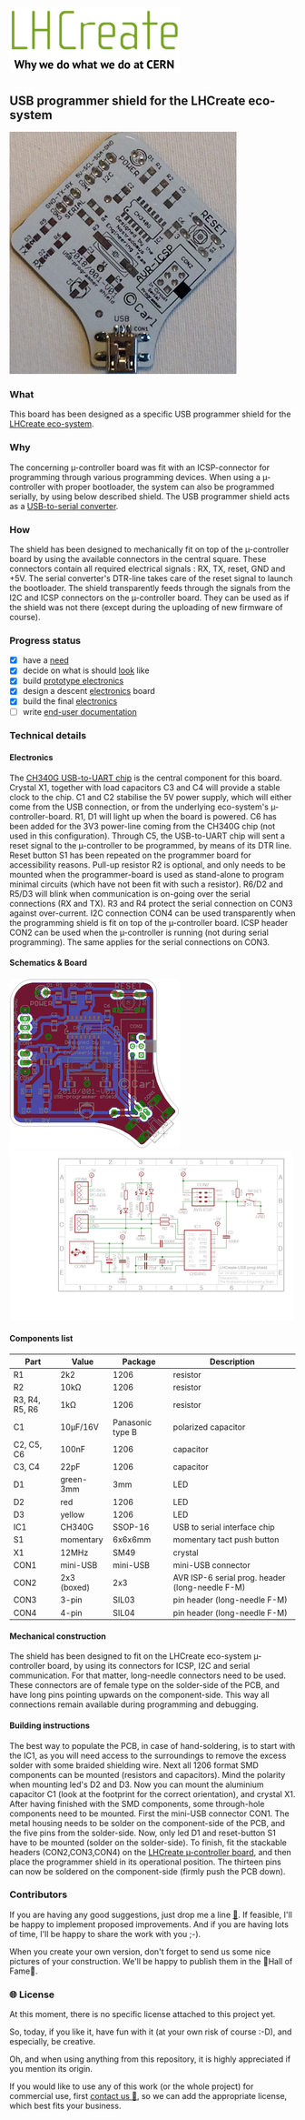 # [![LHCreate-2017](images/eventLogo-300px.png)](https://lhcreate.web.cern.ch)

## USB programmer shield for the LHCreate eco-system

![non-populated PCB....](images/pcb.png)

### What

This board has been designed as a specific USB programmer shield for the [LHCreate eco-system](https://github.com/nostradomus/LHCreate-2017).

### Why

The concerning µ-controller board was fit with an ICSP-connector for programming through various programming devices. When using a µ-controller with proper bootloader, the system can also be programmed serially, by using below described shield. The USB programmer shield acts as a [USB-to-serial converter](pdf-files/datasheet-CH340G_USB_to_UART_Interface.pdf).

### How

The shield has been designed to mechanically fit on top of the µ-controller board by using the available connectors in the central square. These connectors contain all required electrical signals : RX, TX, reset, GND and +5V. The serial converter's DTR-line takes care of the reset signal to launch the bootloader. The shield transparently feeds through the signals from the I2C and ICSP connectors on the µ-controller board. They can be used as if the shield was not there (except during the uploading of new firmware of course).

### Progress status

 - [x] have a [need](#what)
 - [x] decide on what is should [look](#how) like
 - [x] build [prototype electronics](#how)
 - [x] design a descent [electronics](#electronics) board
 - [x] build the final [electronics](#electronics)
 - [ ] write [end-user documentation](https://github.com/nostradomus/LHCreate___usb-programmer-shield/wiki)

### Technical details

#### Electronics

The [CH340G USB-to-UART chip](pdf-files/datasheet-CH340G_USB_to_UART_Interface.pdf) is the central component for this board. Crystal X1, together with load capacitors C3 and C4 will provide a stable clock to the chip. C1 and C2 stabilise the 5V power supply, which will either come from the USB connection, or from the underlying eco-system's µ-controller-board. R1, D1 will light up when the board is powered. C6 has been added for the 3V3 power-line coming from the CH340G chip (not used in this configuration). Through C5, the USB-to-UART chip will sent a reset signal to the µ-controller to be programmed, by means of its DTR line. Reset button S1 has been repeated on the programmer board for accessibility reasons. Pull-up resistor R2 is optional, and only needs to be mounted when the programmer-board is used as stand-alone to program minimal circuits (which have not been fit with such a resistor). R6/D2 and R5/D3 will blink when communication is on-going over the serial connections (RX and TX). R3 and R4 protect the serial connection on CON3 against over-current. I2C connection CON4 can be used transparently when the programming shield is fit on top of the µ-controller board. ICSP header CON2 can be used when the µ-controller is running (not during serial programming). The same applies for the serial connections on CON3.

#### Schematics & Board

[![PCB](images/board-layout-s.png)](images/board-layout.png) [![Schematic](images/schematic-s.png)](images/schematic.png)

#### Components list

Part           | Value       | Package          | Description  
-------------- | ----------- | ---------------- | -----------  
R1             | 2k2         | 1206             | resistor
R2             | 10kΩ        | 1206             | resistor
R3, R4, R5, R6 | 1kΩ         | 1206             | resistor
C1             | 10µF/16V    | Panasonic type B | polarized capacitor
C2, C5, C6     | 100nF       | 1206             | capacitor
C3, C4         | 22pF        | 1206             | capacitor
D1             | green-3mm   | 3mm              | LED
D2             | red         | 1206             | LED
D3             | yellow      | 1206             | LED
IC1            | CH340G      | SSOP-16          | USB to serial interface chip
S1             | momentary   | 6x6x6mm          | momentary tact push button
X1             | 12MHz       | SM49             | crystal
CON1           | mini-USB    | mini-USB         | mini-USB connector
CON2           | 2x3 (boxed) | 2x3              | AVR ISP-6 serial prog. header (long-needle F-M)
CON3           | 3-pin       | SIL03            | pin header (long-needle F-M)
CON4           | 4-pin       | SIL04            | pin header (long-needle F-M)

#### Mechanical construction

The shield has been designed to fit on the LHCreate eco-system µ-controller board, by using its connectors for ICSP, I2C and serial communication. For that matter, long-needle connectors need to be used. These connectors are of female type on the solder-side of the PCB, and have long pins pointing upwards on the component-side. This way all connections remain available during programming and debugging.

#### Building instructions

The best way to populate the PCB, in case of hand-soldering, is to start with the IC1, as you will need access to the surroundings to remove the excess solder with some braided shielding wire. Next all 1206 format SMD components can be mounted (resistors and capacitors). Mind the polarity when mounting led's D2 and D3. Now you can mount the aluminium capacitor C1 (look at the footprint for the correct orientation), and crystal X1. After having finished with the SMD components, some through-hole components need to be mounted. First the mini-USB connector CON1. The metal housing needs to be solder on the component-side of the PCB, and the five pins from the solder-side. Now, only led D1 and reset-button S1 have to be mounted (solder on the solder-side). To finish, fit the stackable headers (CON2,CON3,CON4) on the [LHCreate µ-controller board](https://github.com/nostradomus/LHCreate-2017), and then place the programmer shield in its operational position. The thirteen pins can now be soldered on the component-side (firmly push the PCB down).  

### Contributors

If you are having any good suggestions, just drop me a line [:email:](http://nostradomus.ddns.net/contactform.html).
If feasible, I'll be happy to implement proposed improvements.
And if you are having lots of time, I'll be happy to share the work with you ;-).

When you create your own version, don't forget to send us some nice pictures of your construction. We'll be happy to publish them in the :confetti_ball:Hall of Fame:confetti_ball:.

### :globe_with_meridians: License

At this moment, there is no specific license attached to this project yet.

So, today, if you like it, have fun with it (at your own risk of course :-D), and especially, be creative.

Oh, and when using anything from this repository, it is highly appreciated if you mention its origin.

If you would like to use any of this work (or the whole project) for commercial use, first [contact us :email:](http://nostradomus.ddns.net/contactform.html), so we can add the appropriate license, which best fits your business.
